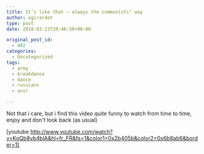 ```yaml
---
title: It’s like that – always the communists’ way
author: ogirardot
type: post
date: 2010-03-23T20:46:50+00:00

original_post_id:
  - 402
categories:
  - Uncategorized
tags:
  - army
  - breakdance
  - dance
  - russians
  - ussr

---
```

<!--more-->
Not that i care, but i find this video quite funny to watch from time to time, enjoy and don't look back (as usual)

[youtube http://www.youtube.com/watch?v=KoQb8vb4blA&hl=fr_FR&fs=1&color1=0x2b405b&color2=0x6b8ab6&border=1]